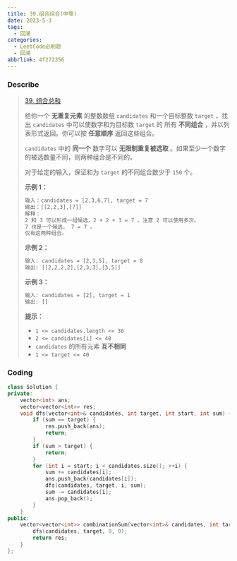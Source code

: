 ```yaml
---
title: 39.组合综合(中等)
date: 2023-5-3
tags:
  - 回溯
categories:
  - LeetCode必刷题
  - 回溯
abbrlink: 4f272356
---
```


### Describe

>[39. 组合总和](https://leetcode.cn/problems/combination-sum/)
>
>给你一个 **无重复元素** 的整数数组 `candidates` 和一个目标整数 `target` ，找出 `candidates` 中可以使数字和为目标数 `target` 的 所有 **不同组合** ，并以列表形式返回。你可以按 **任意顺序** 返回这些组合。
>
>`candidates` 中的 **同一个** 数字可以 **无限制重复被选取** 。如果至少一个数字的被选数量不同，则两种组合是不同的。 
>
>对于给定的输入，保证和为 `target` 的不同组合数少于 `150` 个。
>
> 
>
>**示例 1：**
>
>```txt
>输入：candidates = [2,3,6,7], target = 7
>输出：[[2,2,3],[7]]
>解释：
>2 和 3 可以形成一组候选，2 + 2 + 3 = 7 。注意 2 可以使用多次。
>7 也是一个候选， 7 = 7 。
>仅有这两种组合。
>```
>
>**示例 2：**
>
>```txt
>输入: candidates = [2,3,5], target = 8
>输出: [[2,2,2,2],[2,3,3],[3,5]]
>```
>
>**示例 3：**
>
>```txt
>输入: candidates = [2], target = 1
>输出: []
>```
>
> 
>
>**提示：**
>
>- `1 <= candidates.length <= 30`
>- `2 <= candidates[i] <= 40`
>- `candidates` 的所有元素 **互不相同**
>- `1 <= target <= 40`

### Coding

```cpp
class Solution {
private:
    vector<int> ans;
    vector<vector<int>> res;
    void dfs(vector<int>& candidates, int target, int start, int sum) {
        if (sum == target) {
            res.push_back(ans);
            return;
        }
        if (sum > target) {
            return;
        }
        for (int i = start; i < candidates.size(); ++i) {
            sum += candidates[i];
            ans.push_back(candidates[i]);
            dfs(candidates, target, i, sum);
            sum -= candidates[i];
            ans.pop_back();
        }
    }
public:
    vector<vector<int>> combinationSum(vector<int>& candidates, int target) {
        dfs(candidates, target, 0, 0);
        return res;
    }
};
```

